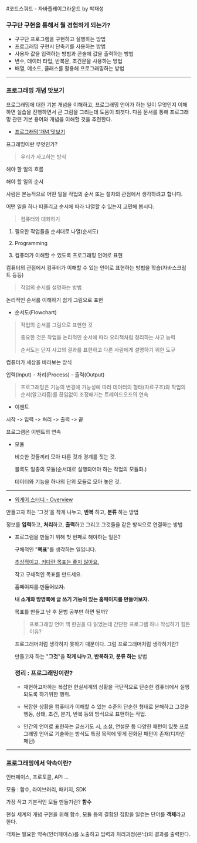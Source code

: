 #코드스쿼드 - 자바플레이그라운드 by 박재성

### 구구단 구현을 통해서 뭘 경험하게 되는가?
* 구구단 프로그램을 구현하고 실행하는 방법
* 프로그래밍 구현시 단축키를 사용하는 방법
* 사용자 값을 입력하는 방법과 콘솔에 값을 출력하는 방법
* 변수, 데이터 타입, 반복문, 조건문을 사용하는 방법
* 배열, 메소드, 클래스를 활용해 프로그래밍하는 방법

<hr/>

### 프로그래밍 개념 맛보기

프로그래밍에 대한 기본 개념을 이해하고, 프로그래밍 언어가 하는 일이 무엇인지 이해하면 실습을 진행하면서 큰 그림을 그리는데 도움이 되겟다. 다음 문서를 통해 프로그래밍 관련 기본 용어와 개념을 이해할 것을 추천한다.

* [프로그래밍'개념'맛보기](https://www.slideshare.net/baejjae93/nhn-next-preschool)

프그래밍이란 무엇인가?
> 우리가 사고하는 방식

해야 할 일의 흐름

해야 할 일의 순서

사람은 본능적으로 어떤 일을 작업의 순서 또는 절차의 관점에서 생각하려고 합니다.

어떤 일을 하나 떠올리고 순서에 따라 나열할 수 있는지 고민해 봅시다.

> 컴퓨터와 대화하기

1. 필요한 작업들을 순서대로 나열(순서도)

2. Programming

3. 컴퓨터가 이해할 수 있도록 프로그래밍 언어로 표현

컴퓨터의 관점에서 컴퓨터가 이해할 수 있는 언어로 표현하는 방법을 학습(자바스크립트 등등)

> 작업의 순서를 설명하는 방법

  논리적인 순서를 이해하기 쉽게 그림으로 표현

* 순서도(Flowchart)

>  작업의 순서를 그림으로 표현한 것
>
>  중요한 것은 작업을 논리적인 순서에 따라 요리책처럼 정리하는 사고 능력
>
>  순서도는 단지 사고의 결과를 표현하고 다른 사람에게 설명하기 위한 도구

컴퓨터가 세상을 바라보는 방식

입력(Input) - 처리(Process) - 출력(Output)

> 프로그래밍은 기능의 변경에 가능성에 따라 데이터의 형태(자료구조)와 작업의 순서(알고리즘)를 끊임없이 조정해가는 트레이드오프의 연속

* 이벤트

시작 -> 입력 -> 처리 -> 출력 -> 끝

프로그램은 이벤트의 연속

* 모듈

  비슷한 것들끼리 모아 다른 것과 경계를 짓는 것.

  블록도 일종의 모듈(순서대로 실행되어야 하는 작업의 모듈화.)

  데이터와 기능을 하나의 단위 모듈로 모아 놓은 것.
<hr/>

* [외계어 스터디 - Overview](https://www.slideshare.net/ibare/15-overview)


만들고자 하는 '그것'을 작게 나누고, __반복__ 하고, **분류** 하는 방법

정보를 **입력**하고, **처리**하고, **출력**하고 그리고 그것들을 같은 방식으로 연결하는 방법

* 프로그램을 만들기 위해 첫 번째로 해야하는 일은?

  구체적인 "**목표**"를 생각하는 일입니다.

  <u>추상적이고, 커다란 목표는 좋지 않아요.</u>

  작고 구체적인 목표를 만드세요.

  ~~홈페이지를 만들어보자.~~

  **내 소개와 방명록에 글 쓰기 기능이 있는 홈페이지를 만들어보자.**

  목표를 만들고 난 후 문법 공부만 하면 될까?

  > 프로그래밍 언어 책 한권을 다 읽었는데 간단한 프로그램 하나 작성하기 힘든 이유?

    프로그래머처럼 생각하지 못하기 때문이다.
    그럼 프로그래머처럼 생각하기란?

    만들고자 하는 "**그것**"을 **작게 나누고**, **반복하고**, **분류 하는** 방법


  ### 정리 : 프로그래밍이란?
  * 재현하고자하는 복잡한 현실세계의 상황을 극단적으로 단순한 컴퓨터에서 실행되도록 하기위한 행위.

  * 복잡한 상황을 컴퓨터가 이해할 수 있는 수준의 단순한 형태로 분해하고 그것을 행동, 상태, 조건, 분기, 반복 등의 방식으로 표현하는 작업.

  * 인간의 언어로 표현하는 글쓰기도 시, 소설, 연설문 등 다양한 패턴이 있듯 프로그래밍 언어로 기술하는 방식도 특정 목적에 맞게 진화된 패턴이 존재(디자인 패턴)



<hr>

### 프로그래밍에서 약속이란?

  인터페이스, 프로토콜, API ...


  모듈 : 함수, 라이브러리, 패키지, SDK


  가장 작고 기본적인 모듈 만들기란?
  **함수**

  현실 세계의 개념 구현을 위해 함수, 모듈 등의
  결합된 집합을 일컫는 단어를 **객체**라고 한다.

  객체는 필요한 약속(인터페이스)를 노출하고 입력과 처리과정(은닉)의 결과를 출력한다.

  
